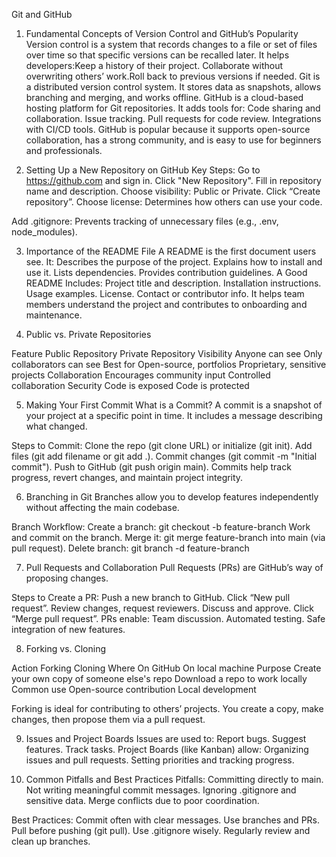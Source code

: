 Git and GitHub
1. Fundamental Concepts of Version Control and GitHub’s Popularity
Version control is a system that records changes to a file or set of files over time so that specific versions can be recalled later. It helps developers:Keep a history of their project.
Collaborate without overwriting others’ work.Roll back to previous versions if needed.
Git is a distributed version control system. It stores data as snapshots, allows branching and merging, and works offline.
GitHub is a cloud-based hosting platform for Git repositories. It adds tools for:
Code sharing and collaboration.
Issue tracking.
Pull requests for code review.
Integrations with CI/CD tools.
GitHub is popular because it supports open-source collaboration, has a strong community, and is easy to use for beginners and professionals.

2. Setting Up a New Repository on GitHub
Key Steps:
Go to https://github.com and sign in.
Click "New Repository".
Fill in repository name and description.
Choose visibility: Public or Private.
Click “Create repository”.
Choose license: Determines how others can use your code.

Add .gitignore: Prevents tracking of unnecessary files (e.g., .env, node_modules).

3. Importance of the README File
A README is the first document users see. It:
Describes the purpose of the project.
Explains how to install and use it.
Lists dependencies.
Provides contribution guidelines.
A Good README Includes:
Project title and description.
Installation instructions.
Usage examples.
License.
Contact or contributor info.
It helps team members understand the project and contributes to onboarding and maintenance.

4. Public vs. Private Repositories

Feature	      Public Repository	               Private Repository
Visibility	  Anyone can see	                 Only collaborators can see
Best for	    Open-source, portfolios	         Proprietary, sensitive projects
Collaboration	Encourages community input	     Controlled collaboration
Security	    Code is exposed                	Code is protected


5. Making Your First Commit
What is a Commit?
A commit is a snapshot of your project at a specific point in time. It includes a message describing what changed.

Steps to Commit:
Clone the repo (git clone URL) or initialize (git init).
Add files (git add filename or git add .).
Commit changes (git commit -m "Initial commit").
Push to GitHub (git push origin main).
Commits help track progress, revert changes, and maintain project integrity.

6. Branching in Git
Branches allow you to develop features independently without affecting the main codebase.

Branch Workflow:
Create a branch: git checkout -b feature-branch
Work and commit on the branch.
Merge it: git merge feature-branch into main (via pull request).
Delete branch: git branch -d feature-branch

7. Pull Requests and Collaboration
Pull Requests (PRs) are GitHub’s way of proposing changes.

Steps to Create a PR:
Push a new branch to GitHub.
Click “New pull request”.
Review changes, request reviewers.
Discuss and approve.
Click “Merge pull request”.
PRs enable:
Team discussion.
Automated testing.
Safe integration of new features.

8. Forking vs. Cloning

Action	         Forking	                                        Cloning
Where          	On GitHub	                                        On local machine
Purpose	        Create your own copy of someone else's repo	      Download a repo to work locally
Common use	    Open-source contribution	                        Local development

Forking is ideal for contributing to others’ projects. You create a copy, make changes, then propose them via a pull request.

9. Issues and Project Boards
Issues are used to:
Report bugs.
Suggest features.
Track tasks.
Project Boards (like Kanban) allow:
Organizing issues and pull requests.
Setting priorities and tracking progress.


10. Common Pitfalls and Best Practices
Pitfalls:
Committing directly to main.
Not writing meaningful commit messages.
Ignoring .gitignore and sensitive data.
Merge conflicts due to poor coordination.

Best Practices:
Commit often with clear messages.
Use branches and PRs.
Pull before pushing (git pull).
Use .gitignore wisely.
Regularly review and clean up branches.

